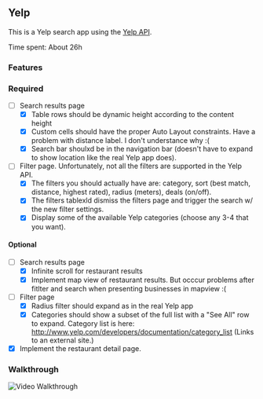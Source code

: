 ## Yelp

This is a Yelp search app using the [Yelp API](http://developer.rottentomatoes.com/docs/read/JSON).

Time spent: About 26h

### Features

### Required

- [ ] Search results page
   - [x] Table rows should be dynamic height according to the content height
   - [x] Custom cells should have the proper Auto Layout constraints. Have a problem with distance label. I don't understance why :(
   - [x] Search bar shoulxd be in the navigation bar (doesn't have to expand to show location like the real Yelp app does).
- [ ] Filter page. Unfortunately, not all the filters are supported in the Yelp API.
   - [x] The filters you should actually have are: category, sort (best match, distance, highest rated), radius (meters), deals (on/off).
   - [x] The filters tablexld dismiss the filters page and trigger the search w/ the new filter settings.
   - [x] Display some of the available Yelp categories (choose any 3-4 that you want).

#### Optional

- [ ] Search results page
   - [x] Infinite scroll for restaurant results
   - [x] Implement map view of restaurant results. But occcur problems after fitlter and search when presenting businesses in mapview :(
- [ ] Filter page
   - [x] Radius filter should expand as in the real Yelp app
   - [x] Categories should show a subset of the full list with a "See All" row to expand. Category list is here: http://www.yelp.com/developers/documentation/category_list (Links to an external site.)
- [x] Implement the restaurant detail page.

### Walkthrough

![Video Walkthrough](Yelp-Wal-3.gif)
